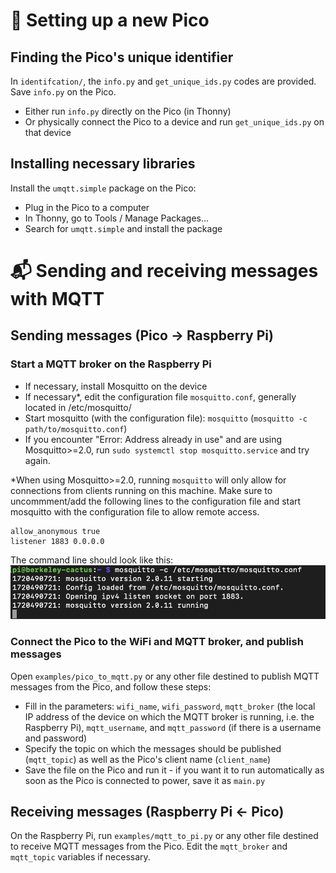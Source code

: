 # :gift: Setting up a new Pico

## Finding the Pico's unique identifier

In `identifcation/`, the `info.py` and `get_unique_ids.py` codes are provided. Save `info.py` on the Pico.
- Either run `info.py` directly on the Pico (in Thonny)
- Or physically connect the Pico to a device and run `get_unique_ids.py` on that device

## Installing necessary libraries

Install the `umqtt.simple` package on the Pico:
- Plug in the Pico to a computer
- In Thonny, go to Tools / Manage Packages...
- Search for `umqtt.simple` and install the package

# :mailbox_with_mail: Sending and receiving messages with MQTT

## Sending messages (Pico -> Raspberry Pi) 

### Start a MQTT broker on the Raspberry Pi

- If necessary, install Mosquitto on the device
- If necessary\*, edit the configuration file `mosquitto.conf`, generally located in /etc/mosquitto/
- Start mosquitto (with the configuration file): `mosquitto` (`mosquitto -c path/to/mosquitto.conf`)
- If you encounter "Error: Address already in use" and are using Mosquitto>=2.0, run `sudo systemctl stop mosquitto.service` and try again.

\*When using Mosquitto>=2.0, running `mosquitto` will only allow for connections from clients running on this machine. Make sure to uncommment/add the following lines to the configuration file and start mosquitto with the configuration file to allow remote access.
```
allow_anonymous true
listener 1883 0.0.0.0
```

The command line should look like this:
![](examples/images/starting_mosquitto.png)

### Connect the Pico to the WiFi and MQTT broker, and publish messages

Open `examples/pico_to_mqtt.py` or any other file destined to publish MQTT messages from the Pico, and follow these steps:
- Fill in the parameters: `wifi_name`, `wifi_password`, `mqtt_broker` (the local IP address of the device on which the MQTT broker is running, i.e. the Raspberry Pi), `mqtt_username`, and `mqtt_password` (if there is a username and password)
- Specify the topic on which the messages should be published (`mqtt_topic`) as well as the Pico's client name (`client_name`)
- Save the file on the Pico and run it - if you want it to run automatically as soon as the Pico is connected to power, save it as `main.py`

## Receiving messages (Raspberry Pi <- Pico)

On the Raspberry Pi, run `examples/mqtt_to_pi.py` or any other file destined to receive MQTT messages from the Pico. Edit the `mqtt_broker` and `mqtt_topic` variables if necessary.